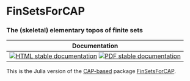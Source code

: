 <!-- BEGIN HEADER -->
# FinSetsForCAP

### The (skeletal) elementary topos of finite sets

| Documentation |
| ------------- |
| [![HTML stable documentation][html-img]][html-url] [![PDF stable documentation][pdf-img]][pdf-url] |

<!-- END HEADER -->

This is the Julia version of the [CAP-based][CAP_based] package [FinSetsForCAP][FinSetsForCAP].

[CAP_based]: https://homalg-project.github.io/docs/CAP_project-based/
[FinSetsForCAP]: https://homalg-project.github.io/pkg/FinSetsForCAP

<!-- BEGIN FOOTER -->
[html-img]: https://img.shields.io/badge/🔗%20HTML-stable-blue.svg
[html-url]: https://homalg-project.github.io/FinSetsForCAP/doc/chap0_mj.html

[pdf-img]: https://img.shields.io/badge/🔗%20PDF-stable-blue.svg
[pdf-url]: https://homalg-project.github.io/FinSetsForCAP/download_pdf.html
<!-- END FOOTER -->
